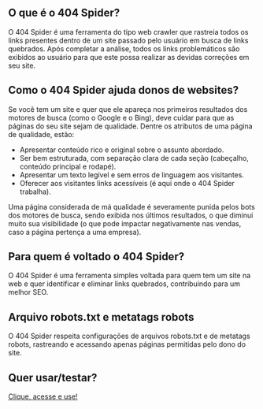 <h2>O que é o 404 Spider?</h2>
<p>O 404 Spider é uma ferramenta do tipo web crawler que rastreia todos os links presentes dentro de um site passado pelo usuário em busca de links quebrados. Após completar a análise, todos os links problemáticos são exibidos ao usuário para que este possa realizar as devidas correções em seu site.</p>

<h2>Como o 404 Spider ajuda donos de websites?</h2>
<p>Se você tem um site e quer que ele apareça nos primeiros resultados dos motores de busca (como o Google e o Bing), deve cuidar para que as páginas do seu site sejam de qualidade. Dentre os atributos de uma página de qualidade, estão:</p>
<ul>
<li>Apresentar conteúdo rico e original sobre o assunto abordado.</li>
<li>Ser bem estruturada, com separação clara de cada seção (cabeçalho, conteúdo principal e rodapé).</li>
<li>Apresentar um texto legível e sem erros de linguagem aos visitantes.</li>
<li>Oferecer aos visitantes links acessíveis (é aqui onde o 404 Spider trabalha).</li>
</ul>
<p>Uma página considerada de má qualidade é severamente punida pelos bots dos motores de busca, sendo exibida nos últimos resultados, o que diminui muito sua visibilidade (o que pode impactar negativamente nas vendas, caso a página pertença a uma empresa).</p>

<h2>Para quem é voltado o 404 Spider?</h2>
<p>O 404 Spider é uma ferramenta simples voltada para quem tem um site na web e quer identificar e eliminar links quebrados, contribuindo para um melhor SEO.</p>

<h2>Arquivo robots.txt e metatags robots</h2>
<p>O 404 Spider respeita configurações de arquivos robots.txt e de metatags robots, rastreando e acessando apenas páginas permitidas pelo dono do site.</p>

<h2>Quer usar/testar?</h2>
<p><a href="https://404spider.codedev-tech.com.br/">Clique, acesse e use!</a></p>
